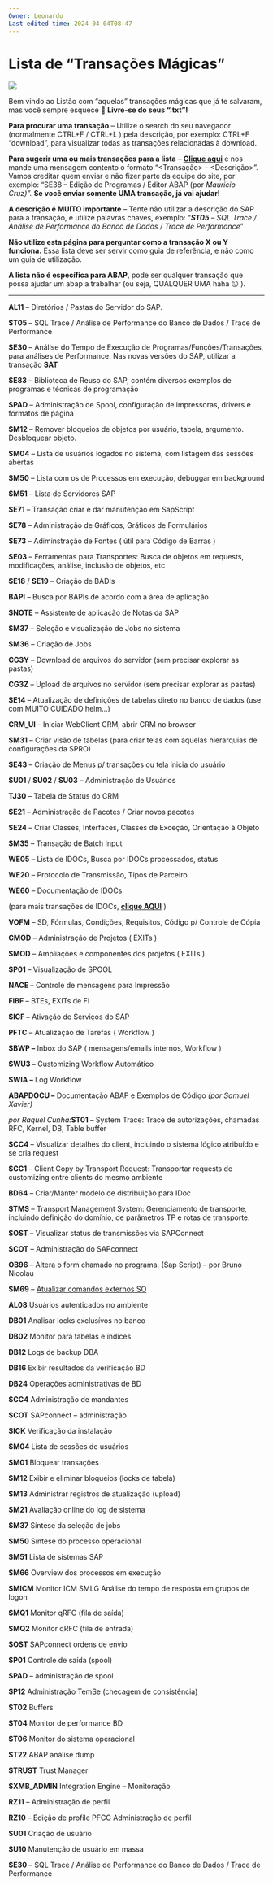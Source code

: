 ```yaml
---
Owner: Leonardo
Last edited time: 2024-04-04T08:47
---
```

# Lista de “Transações Mágicas”

[![](https://www.abapzombie.com/wp-content/uploads/2013/06/categoria_mundo_sap.jpg)](https://www.abapzombie.com/wp-content/uploads/2013/06/categoria_mundo_sap.jpg)

Bem vindo ao Listão com “aquelas” transações mágicas que já te salvaram, mas você sempre esquece 🙂 **Livre-se do seus “.txt”!**

**Para procurar uma transação** – Utilize o search do seu navegador (normalmente CTRL+F / CTRL+L ) pela descrição, por exemplo: CTRL+F “download”, para visualizar todas as transações relacionadas à download.

**Para sugerir uma ou mais transações para a lista** – [**Clique aqui**](http://www.abapzombie.com/contato/) e nos mande uma mensagem contento o formato “<Transação> – <Descrição>”. Vamos creditar quem enviar e não fizer parte da equipe do site, por exemplo: “SE38 – Edição de Programas / Editor ABAP (por _Mauricio Cruz)”._ **Se você enviar somente UMA transação, já vai ajudar!**

**A descrição é MUITO importante** – Tente não utilizar a descrição do SAP para a transação, e utilize palavras chaves, exemplo: “_**ST05**_ _– SQL Trace / Análise de Performance do Banco de Dados / Trace de Performance_”

**Não utilize esta página para perguntar como a transação X ou Y funciona.** Essa lista deve ser servir como guia de referência, e não como um guia de utilização.

**A lista não é específica para ABAP,** pode ser qualquer transação que possa ajudar um abap a trabalhar (ou seja, QUALQUER UMA haha 😛 ).

---

**AL11** – Diretórios / Pastas do Servidor do SAP.

**ST05** – SQL Trace / Análise de Performance do Banco de Dados / Trace de Performance

**SE30** – Análise do Tempo de Execução de Programas/Funções/Transações, para análises de Performance. Nas novas versões do SAP, utilizar a transação **SAT**

**SE83** – Biblioteca de Reuso do SAP, contém diversos exemplos de programas e técnicas de programação

**SPAD** – Administração de Spool, configuração de impressoras, drivers e formatos de página

**SM12** – Remover bloqueios de objetos por usuário, tabela, argumento. Desbloquear objeto.

**SM04** – Lista de usuários logados no sistema, com listagem das sessões abertas

**SM50** – Lista com os de Processos em execução, debuggar em background

**SM51** – Lista de Servidores SAP

**SE71** – Transação criar e dar manutenção em SapScript

**SE78** – Administração de Gráficos, Gráficos de Formulários

**SE73** – Adiminstração de Fontes ( útil para Código de Barras )

**SE03** – Ferramentas para Transportes: Busca de objetos em requests, modificações, análise, inclusão de objetos, etc

**SE18** / **SE19** – Criação de BADIs

**BAPI** – Busca por BAPIs de acordo com a área de aplicação

**SNOTE** – Assistente de aplicação de Notas da SAP

**SM37** – Seleção e visualização de Jobs no sistema

**SM36** – Criação de Jobs

**CG3Y** – Download de arquivos do servidor (sem precisar explorar as pastas)

**CG3Z** – Upload de arquivos no servidor (sem precisar explorar as pastas)

**SE14** – Atualização de definições de tabelas direto no banco de dados (use com MUITO CUIDADO heim…)

**CRM_UI** – Iniciar WebClient CRM, abrir CRM no browser

**SM31** – Criar visão de tabelas (para criar telas com aquelas hierarquias de configurações da SPRO)

**SE43** – Criação de Menus p/ transações ou tela inicia do usuário

**SU01** / **SU02** / **SU03** – Administração de Usuários

**TJ30** – Tabela de Status do CRM

**SE21** – Administração de Pacotes / Criar novos pacotes

**SE24** – Criar Classes, Interfaces, Classes de Exceção, Orientação à Objeto

**SM35** – Transação de Batch Input

**WE05** – Lista de IDOCs, Busca por IDOCs processados, status

**WE20** – Protocolo de Transmissão, Tipos de Parceiro

**WE60** – Documentação de IDOCs

(para mais transações de IDOCs, [**clique AQUI**](http://www.abapzombie.com/dicas-abap/2013/04/09/nao-se-perca-no-mundo-magico-das-portas-transacoes-para-idoc/) )

**VOFM** – SD, Fórmulas, Condições, Requisitos, Código p/ Controle de Cópia

**CMOD** – Administração de Projetos ( EXITs )

**SMOD** – Ampliações e componentes dos projetos ( EXITs )

**SP01** – Visualização de SPOOL

**NACE –** Controle de mensagens para Impressão

**FIBF** – BTEs, EXITs de FI

**SICF –** Ativação de Serviços do SAP

**PFTC** – Atualização de Tarefas ( Workflow )

**SBWP –** Inbox do SAP ( mensagens/emails internos, Workflow )

**SWU3 –** Customizing Workflow Automático

**SWIA –** Log Workflow

**ABAPDOCU –** Documentação ABAP e Exemplos de Código _(por Samuel Xavier)_

_por Raquel Cunha:_**ST01** – System Trace: Trace de autorizações, chamadas RFC, Kernel, DB, Table buffer

**SCC4** – Visualizar detalhes do client, incluindo o sistema lógico atribuído e se cria request

**SCC1** – Client Copy by Transport Request: Transportar requests de customizing entre clients do mesmo ambiente

**BD64** – Criar/Manter modelo de distribuição para IDoc

**STMS** – Transport Management System: Gerenciamento de transporte, incluindo definição do domínio, de parâmetros TP e rotas de transporte.

**SOST** – Visualizar status de transmissões via SAPConnect

**SCOT** – Administração do SAPconnect

**OB96** – Altera o form chamado no programa. (Sap Script) – por Bruno Nicolau

**SM69** – [Atualizar comandos externos SO](http://www.abapzombie.com/dicas-abap/2013/03/26/comandos-de-sistema-sm69/)

**AL08** Usuários autenticados no ambiente

**DB01** Analisar locks exclusívos no banco

**DB02** Monitor para tabelas e índices

**DB12** Logs de backup DBA

**DB16** Exibir resultados da verificação BD

**DB24** Operações administrativas de BD

**SCC4** Administração de mandantes

**SCOT** SAPconnect – administração

**SICK** Verificação da instalação

**SM04** Lista de sessões de usuários

**SM01** Bloquear transações

**SM12** Exibir e eliminar bloqueios (locks de tabela)

**SM13** Administrar registros de atualização (upload)

**SM21** Avaliação online do log de sistema

**SM37** Síntese da seleção de jobs

**SM50** Síntese do processo operacional

**SM51** Lista de sistemas SAP

**SM66** Overview dos processos em execução

**SMICM** Monitor ICM SMLG Análise do tempo de resposta em grupos de logon

**SMQ1** Monitor qRFC (fila de saída)

**SMQ2** Monitor qRFC (fila de entrada)

**SOST** SAPconnect ordens de envio

**SP01** Controle de saída (spool)

**SPAD** – administração de spool

**SP12** Administração TemSe (checagem de consistência)

**ST02** Buffers

**ST04** Monitor de performance BD

**ST06** Monitor do sistema operacional

**ST22** ABAP análise dump

**STRUST** Trust Manager

**SXMB_ADMIN** Integration Engine – Monitoração

**RZ11** – Administração de perfil

**RZ10** – Edição de profile PFCG Administração de perfil

**SU01** Criação de usuário

**SU10** Manutenção de usuário em massa

**SE30** – SQL Trace / Análise de Performance do Banco de Dados / Trace de Performance
